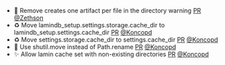 - 🎨 Remove creates one artifact per file in the directory warning [PR](https://github.com/laminlabs/lamindb/pull/2015) [@Zethson](https://github.com/Zethson)
- ♻️ Move lamindb_setup.settings.storage.cache_dir to lamindb_setup.settings.cache_dir [PR](https://github.com/laminlabs/lamindb/pull/2013) [@Koncopd](https://github.com/Koncopd)
- ♻️ Move settings.storage.cache_dir to settings.cache_dir [PR](https://github.com/laminlabs/lamindb-setup/pull/875) [@Koncopd](https://github.com/Koncopd)
- 🐛 Use shutil.move instead of Path.rename [PR](https://github.com/laminlabs/lamin-cli/pull/86) [@Koncopd](https://github.com/Koncopd)
- ✨ Allow lamin cache set with non-existing directories [PR](https://github.com/laminlabs/lamin-cli/pull/85) [@Koncopd](https://github.com/Koncopd)
